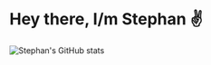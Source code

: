 # Hey there, I/m Stephan ✌️ #
![Stephan's GitHub stats](https://github-readme-stats.vercel.app/api?username=stfn-ko&count_private=true&show_icons=true&theme=radical)
